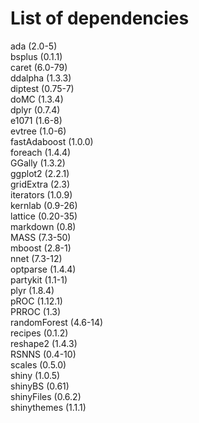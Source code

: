 <h1>List of dependencies</h1>

ada (2.0-5)\
bsplus (0.1.1)\
caret (6.0-79)\
ddalpha (1.3.3)\
diptest (0.75-7)\
doMC (1.3.4)\
dplyr (0.7.4)\
e1071 (1.6-8)\
evtree (1.0-6)\
fastAdaboost (1.0.0)\
foreach (1.4.4)\
GGally (1.3.2)\
ggplot2 (2.2.1)\
gridExtra (2.3)\
iterators (1.0.9)\
kernlab (0.9-26)\
lattice (0.20-35)\
markdown (0.8)\
MASS (7.3-50)\
mboost (2.8-1)\
nnet (7.3-12)\
optparse (1.4.4)\
partykit (1.1-1)\
plyr (1.8.4)\
pROC (1.12.1)\
PRROC (1.3)\
randomForest (4.6-14)\
recipes (0.1.2)\
reshape2 (1.4.3)\
RSNNS (0.4-10)\
scales (0.5.0)\
shiny (1.0.5)\
shinyBS (0.61)\
shinyFiles (0.6.2)\
shinythemes (1.1.1)
